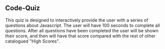 ## Code-Quiz ##

This quiz is designed to interactively provide the user with a series of questions about Javascript. The user will have 100 seconds to complete all questions. After all questions have been completed the user will be shown their score, and then will have that score compared with the rest of other catalogued "High Scores".